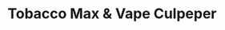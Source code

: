 ---
title: "Tobacco Max & Vape Culpeper"
url: /culpeper/tobacco-max-und-vape-culpeper/
shop: E-Zigaretten
---